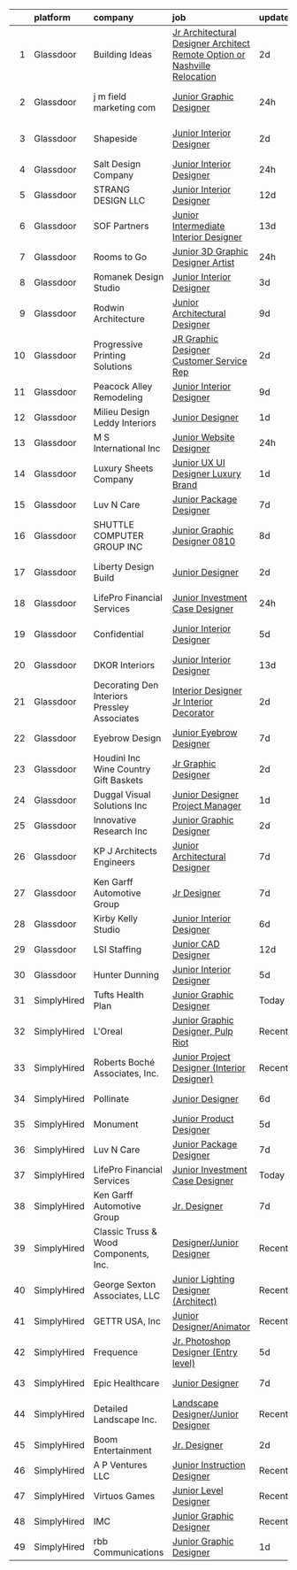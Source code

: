 

|    | platform    | company                                         | job                                                                                                                                                                                                                                                                                                                                                                                                                                                                                                                                                                                                                                                                                                                                                                                                                                                                                                                                                                                                              | update_time   | location              |
|---:|:------------|:------------------------------------------------|:-----------------------------------------------------------------------------------------------------------------------------------------------------------------------------------------------------------------------------------------------------------------------------------------------------------------------------------------------------------------------------------------------------------------------------------------------------------------------------------------------------------------------------------------------------------------------------------------------------------------------------------------------------------------------------------------------------------------------------------------------------------------------------------------------------------------------------------------------------------------------------------------------------------------------------------------------------------------------------------------------------------------|:--------------|:----------------------|
|  1 | Glassdoor   | Building Ideas                                  | [Jr  Architectural Designer Architect Remote Option or Nashville Relocation](https://www.glassdoor.com/partner/jobListing.htm?pos=130&ao=1110586&s=58&guid=00000182afc21d529b6488c2e394c226&src=GD_JOB_AD&t=SR&vt=w&ea=1&cs=1_feed267c&cb=1660806111085&jobListingId=1008072311077&cpc=47CFDC01B3F81FAC&jrtk=3-0-1gans47hlklss801-1gans47i423j4000-4b5eb4e3618f5525--6NYlbfkN0BoeN8o2TtYIymYcGb3iHz_h7Kekt3ZVqOBcUvSGCcqpd9CRRxNmh7YWASKXMghaIRXYKOxCsFeEBuBZN_KjpuK5KWG96u2Exwj4Fyb8CSn9jMhg7MWIbVkc_jNuCP5x15YPs7uJLiGZb4UzB3cCID6WWqRdOwXfg5Uw2KkXilb327hkQmp240G8v_EB4cbM1yS4fPW3DzdqNqyGdX744HWISRoovMBUmxxb7SealsQS9ZZEvH-M0hjVdmJHxqrCl1fFvX3y04aFmKGXD_7a0Fy823_spkcVw2lA_u9U9soY0BczRuHDw2I40m_kP-T2qV5tYNWJorgjhrrkY9d1Aht9hb9mO1mHMgFILmCHIVzZPsfkA85KKLjo2ua-28_zobOgNKoxRJY6AYenr3WdbkAQWEFbA-hCgRTF9WixAX2ea-Dv6ORweXcOhnU5nnL-4SviEjhApuL_KylDZyKlFF5QK9DS51vliy0X9Gj_zLxpz1Umt428ftCyKQORpF97NWysNEOQv_SXpdsnl5xh3N7DbBSGPR5AIrBdVp_J4Y4-vCeEOVw-01dMJa7DM9Hy_s%3D)                              | 2d            | Remote                |
|  2 | Glassdoor   | j m field marketing com                         | [Junior Graphic Designer](https://www.glassdoor.com/partner/jobListing.htm?pos=106&ao=1110586&s=58&guid=00000182afc21d529b6488c2e394c226&src=GD_JOB_AD&t=SR&vt=w&ea=1&cs=1_559c810c&cb=1660806111082&jobListingId=1008076404627&cpc=59DF70BB7E75A6DF&jrtk=3-0-1gans47hlklss801-1gans47i423j4000-e161f8e79e50858a--6NYlbfkN0AS3oPsAAmCngCu4U51_2RxXyfS7TdWOFtWPOafNW52IzSReWxrra4igUCs1O1t63m6oAoaX2C-TMQqTcWhlqoPHFn1xlTYh4iLz1zqEsoJbljmSYkD_2LtMDYyX7H2BQrqyRXpsdkGkdhtfuYfanprfOMiccIBtwK7_Lty9o4tl9lb43LnJReAYFdsfjxMamz1y-KEvzgd_gD8pw8pAJy0yIs9K7nIzJ6gnuVkJpVZpTccQqDutSwmMpKv220efEWQtDd-jq9f6vDwRazYB8uS8Aq-O3HT3IeCKjxNWYJTvm672LWd6eIQP_aMWlA7fI4yhdbTNRlFXrA8xW9WLwwjicrtxF7S1aqZERbEJJcB4GyefrpnkJgA00elPEfeMIyFxaaZ1UwT4mnDnPBm5IL2L0Tpye9xp5h6r_yS6QgBTArGQdHC4dlVExFdRcD9ej_i-BK2KnIi9ElaO_N3wBqgsTecEKALBzegWQoYG1vPTeVq6h-sYUTyuq-gBUVHtN3Hmk9P6Ez5hA%3D%3D)                                                                                                                                   | 24h           | Fort Lauderdale, FL   |
|  3 | Glassdoor   | Shapeside                                       | [Junior Interior Designer](https://www.glassdoor.com/partner/jobListing.htm?pos=119&ao=1110586&s=58&guid=00000182afc21d529b6488c2e394c226&src=GD_JOB_AD&t=SR&vt=w&ea=1&cs=1_cf98700c&cb=1660806111084&jobListingId=1008071924667&cpc=21001CD36CB5FE0E&jrtk=3-0-1gans47hlklss801-1gans47i423j4000-77affedafec2a65c--6NYlbfkN0CzcDFs8cjNZITHzPaspPYUdxCTppyanGLeq-qEeiOFH-dyeaW5zENTnu-yNCiUFKwl6UWhmStCVTM8e32PjAMChomW1K9YrG3XvytEVbMI0DNH40r9bm__NxFLwj0pW1ifPCaIkqcyTPTqCow8DJPbDnkWBtFXiO1qAcZ14nrRQIIRLpk1CFGyIgDKYlPnswubSsYdx6XBeTF236BllzMpZwYCd0zOBdF-hhXPO4SWbCf7k6MFk1fL03lYnjYqVjE27zo1G-TVMCQObiZFWZutGyE2O4pt9EtnBBDnI3WA7Vm35s8aBVN5jFTH_yso6-35AaXNlhamshTjIvwJ-zpZzIOdlBUwrBB_-CWsi20Ud5f_GyULKYecjvFq-pJvouZcsuuDWbj5OXEFZ4Pa25vUeFkZRTqA3R_XsQ5F3FQ0BojEsu6dlUZFupMcdxqg4bIvPnWZAjNc-yrsLvlmfetql82hvqtR7JeqWo6f4VAzfgrrAGgOTPEfGhchFtIJVD7qz0ibATdt5w%3D%3D)                                                                                                                                  | 2d            | West Hollywood, CA    |
|  4 | Glassdoor   | Salt Design Company                             | [Junior Interior Designer](https://www.glassdoor.com/partner/jobListing.htm?pos=107&ao=1110586&s=58&guid=00000182afc21d529b6488c2e394c226&src=GD_JOB_AD&t=SR&vt=w&ea=1&cs=1_fa479b78&cb=1660806111082&jobListingId=1008075992039&cpc=95727D28359A3DAF&jrtk=3-0-1gans47hlklss801-1gans47i423j4000-cac9bb80cb5501fe--6NYlbfkN0DdNONLqhA8z6QrX6vw37qu8cGScUjPKwqVQr3YAsb4-5m6SkYfcfunuN3jUxNsfWU89sRWVHoZH6XUZL6xZ3IBC0CyBN6nh6kgszOkxrZYpxDZ0CYY51q7uLAbKqLo5XowCTL3Y6p4S9_HMBpdnAlD9UsLDhoLu5SCAg_VPBu2PHn28n7rDHPApDAvsjGt65PaKBX17_vAdimY9FAM9maglV4gTLaCkcM6p0wisf8DbmszkxIS4P1S6BR3uuF2ppiw07fLK8dh20twyjhXYPnmsIVVaQ3qtKu_5-wk5Qah7ef0fOIGKE2a1XczeVh7bjEm46dIvY7Aq0Fi6AqUo8F5ldab8-nRttM-nzORPWMEaYsbVjdVOLX2_qTP5MqB5nVFy4ab5bF9HS_a5mrNhARbdOssXtzukm7055IFkOW3kxtahEtp3nbj3JU-rIjAzLnraJNeRC-G1A3b6vrwdcG_Zf9nAjzywV843DwiHRmtYGvygle6vWMUeg_fZiiPSxM-InzJhm_h_g%3D%3D)                                                                                                                                  | 24h           | Red Bank, NJ          |
|  5 | Glassdoor   | STRANG DESIGN  LLC                              | [Junior Interior Designer](https://www.glassdoor.com/partner/jobListing.htm?pos=124&ao=1110586&s=58&guid=00000182afc21d529b6488c2e394c226&src=GD_JOB_AD&t=SR&vt=w&ea=1&cs=1_d059351d&cb=1660806111084&jobListingId=1008055811879&cpc=87A0A889578C8297&jrtk=3-0-1gans47hlklss801-1gans47i423j4000-b1e054e6f70d8512--6NYlbfkN0CzcDFs8cjNZITHzPaspPYUdxCTppyanGLeq-qEeiOFH9BBGa5mLD_QdpyN1ouIxky5FcH3iwNxxB9W6v6k2VJrlmlyYnGYm6cEwVVPUqNOVUF-z4ukQlRU0zt4cRdS2mah89g8Q1JeCJrL4251aBVBr0ISIbvxsNeWXT1Urr1d8hFf0RsgnZbAmbc8uWD-C7rB1SXIXDrQONB0LAHWwxIQHXdqVRE-flA-knKgOzXLNlziU72HvTrzfs4rd9rGe-7OPfzzrU3J0uB08KYhGCsw2r3idGxJaWMBGy1TdAPxvq81JkA5w2L5YANrQdm45-X_Ck7JeF_oPa5nozCnWRbyYl75xFYdESzuzJIvH3uLQ85KkeNT2daElgXwLDUhHxSiCuh8WFBOkK9yQPEZmM77Smhks6g-IuzRCpwWPxKTCAVrPksIjOLGjyYwuIorxNu6QLHDq6vlKCf845R2KLHziSHNkLdIo11kdNRetyyvsKgsJf1pBSAISEnT8KmmPzw%3D)                                                                                                                                                | 12d           | Miami, FL             |
|  6 | Glassdoor   | SOF Partners                                    | [Junior   Intermediate Interior Designer](https://www.glassdoor.com/partner/jobListing.htm?pos=117&ao=1110586&s=58&guid=00000182afc21d529b6488c2e394c226&src=GD_JOB_AD&t=SR&vt=w&ea=1&cs=1_e03133b0&cb=1660806111083&jobListingId=1008053088441&cpc=3B54C55687EAAB5E&jrtk=3-0-1gans47hlklss801-1gans47i423j4000-59ee91d116993574--6NYlbfkN0CnvnrZV6i1JGX1yqycrBVKxG_QbmFGo1hJvaAPDrdCVZ8yoQV_d4S0ugQwE7FMqNyZCwY3768VtkUOPGuHwQaoUrmaq_gwH3X2jSiQmF9j5gBEUTJhVoGytVrD0uQr5KShCB05bJb49a29UYt46zcIBS8ifknnLl-wecDtQKULHi9Xqt-Lml6fdBb5NVlVJ-S9uyZksVa2wWbb62DWhVKu8DI4CaWP0qKZkS5ndxpVlGCXLaMm6JM5oM7Hf8HFNSysWud56VIjT16ed7hFD03YMl20IMgiVbZesa60hGcZavbEenjIuu0Xdrs6quCZHANqujNTjyO5XIcg0cJ120Lo_THCamGugB7rfJEARl37w0gImDvtSEFlhdDUv1roP_LLOqG63qga2EuI5msa6GLKMwe7yMBc7FZZMoxZ4Y-mzZzjb2RMOvKr-WldOhtewGbhMc9noVzjREziAfIn8wg8PQAtxHedNOchQdPUe2J0C4GmnSfyBahDDBHVB5PZrul6ETodDrnEHQaNUWF0o_NH)                                                                                                               | 13d           | Fort Lee, NJ          |
|  7 | Glassdoor   | Rooms to Go                                     | [Junior 3D Graphic Designer Artist](https://www.glassdoor.com/partner/jobListing.htm?pos=122&ao=1110586&s=58&guid=00000182afc21d529b6488c2e394c226&src=GD_JOB_AD&t=SR&vt=w&cs=1_fc72aa39&cb=1660806111084&jobListingId=1008076412006&cpc=84DBBAA61F05C438&jrtk=3-0-1gans47hlklss801-1gans47i423j4000-b554bb8688311066--6NYlbfkN0DQkrWslipYdAKKBYyyAy12PZe5Qif844XZvzAwxKbcyIRxhdHaqMzJraSVoY3LdvYOq72QM0TVYhFj1DRk8CDK_E6Cm8i1tZoqASNIqd0lUoFpnJE2bskwDGsR_AJwU0O8QhNuiiqcaTwLWCnJOYs-QJgwjn_2UGiWTY3kuvQrZCNdvuwv0D_j1tcIgC90004CqswEDkXBweIja1sGbRamAJtb8Ddg7-BpmFss7Mo0_10uogj0fsat99I7izLLkbiXY3zRiChfslz1cG1ZOcSvkWcUTlTfPX-MWVS79XWJbP2Ik1wwSyQj6wtVJxxTGlzbyAQgsD3IfNeiIx-FgZQ1MoiJhJUX2lIv8dV6jHGxSS4tR8abdAJH1qqAJuiI4xBH6zoigNXjKY3epoUFSNfDHu8LWTE_rY5Qm37uUP-LmJZ4CSpILJjokuksX7NKWYG65-xyN1fzwR4zTVcTRkPvE9jriJBDENm-eAsimxd-d_afwbaRUZng5FJbvW6eJmLbL7M8lxI7EYVdGefcDy07kSPsTyDm3etflJxoFMpY_A%3D%3D)                                                                                              | 24h           | Seffner, FL           |
|  8 | Glassdoor   | Romanek Design Studio                           | [Junior Interior Designer](https://www.glassdoor.com/partner/jobListing.htm?pos=114&ao=1110586&s=58&guid=00000182afc21d529b6488c2e394c226&src=GD_JOB_AD&t=SR&vt=w&ea=1&cs=1_dd5230ee&cb=1660806111083&jobListingId=1008071125770&cpc=03F67E1B243A1AE3&jrtk=3-0-1gans47hlklss801-1gans47i423j4000-ae86b098eface932--6NYlbfkN0BTy4Vq3kUv-8E8fBOrhZt-7WJQYqv7u2ur6JnxlE7nq4-qXnbw0pV0zIx3gJMYnzlIb8wJfJVN6Ld7rCCQE3bmlrPHd-92xuvaUj7ZPLjy6OM40FN0PBFKDEKhNvDn9d4c_Rd-wq0C4uG6VEQ2fBPDQzI7T-C_OthU6nCYRtdWvhsPPZ4ptMur0-IODcQ7bGmAOEksyXfarmssCemAKt4N4NxRPZe1niAH_TXfz-gKSrprAFeKvLMtOrpfd7WcXpbP4Wi-0DW45O767-wWTey68JoT6G8PpARqvnhAx142BgQ58AudK8pKjbnTFhGdv04mj1d1yaL-iZA5ZQuxHDHIjVN0HbYKbArDZeVd_roCjiWKeVsGFw4mtUQZ0bODL9Yz8tWyfBtfnId8oC-drDkhVRKDqjhoTsSOJ8eBEKPRjpDC033evJT5HRJTCVCEXb7WzRZWTqJB9qaA8D4TJ13Ixxkyrq5z7owSpUhWb__Z7-CcdC46aBUQ26BjiU6lYjTlpTWleE9hqA%3D%3D)                                                                                                                                  | 3d            | Los Angeles, CA       |
|  9 | Glassdoor   | Rodwin Architecture                             | [Junior Architectural Designer](https://www.glassdoor.com/partner/jobListing.htm?pos=101&ao=1110586&s=58&guid=00000182afc21d529b6488c2e394c226&src=GD_JOB_AD&t=SR&vt=w&ea=1&cs=1_4bf51efe&cb=1660806111081&jobListingId=1008060513451&cpc=98DA698308998F28&jrtk=3-0-1gans47hlklss801-1gans47i423j4000-93a6f40162668362--6NYlbfkN0DzaDHVbxJ-LJZej0v9fk4K-FwNocoxjQ_zxp68kPBvcjL-avehQOkedDml8UIXZiepHBS_FDHIHidwwS9nXroIlNteUpqoEe1EO0hjnFCjsmCITLhDDd62LOKn2tnJgOwQJCTnKsQw5Rll3sqSEwVC_a7MMbWAfyBCiuXWDKpB90InZ-S1oUIyNlurmAz2d0aDn0vfa6CN5vq6J8yi6qxDGzucqytfuOW5XIO24LTscIJveE5ca_uTcupEOJVBrwxLqoehsC5mBBqGVFPfu5DiipRMsOWeVNrH0Blz4rtbV74yOUF4OJCxQI-LGO8Z_GnzBwZTGEmwIMoIAKVneXKylpLhZ9tNTIyJrPcCNO9a1u78IS-mUkdiID4D6t1JQj1KL0xzI-8p6a-2oiuoUDwGG6_BE4m9v6aBb3VHy2aMvP63KTTOtg3nc2_e1-DM2G5MwH1cZVCNyi4BCCiphye8DsRvHrr_wjkV7koJDCLq7DiXI1ltQS53_d40KUeIye2NkcuwCwKp8bXVFuL45AzL)                                                                                                                         | 9d            | Boulder, CO           |
| 10 | Glassdoor   | Progressive Printing Solutions                  | [JR Graphic Designer   Customer Service Rep](https://www.glassdoor.com/partner/jobListing.htm?pos=127&ao=1110586&s=58&guid=00000182afc21d529b6488c2e394c226&src=GD_JOB_AD&t=SR&vt=w&ea=1&cs=1_ea725bf9&cb=1660806111084&jobListingId=1008071676752&cpc=6BBECBC74F3AC36E&jrtk=3-0-1gans47hlklss801-1gans47i423j4000-8ae6f675e5c0ef40--6NYlbfkN0DX8GyHyaO-R2Oxxx7f8sfLMjnnq4ReL_a8AVRCgevHkyHD-czhxzsu-0F5BGvCbngFn9GvKGpSHGbQquwosEa2apGwCqRC4p3U5Sa8ZmX18LtvvSb50R9WkZWNGY0Pw-oDxlUIoLncJlmnIv65tIt3A9Glw6p2joDkLTrHSxEoGZ-4sU0KbsFek-Vajdm5KL7jbqTk_TkrAOLX13x8ijJfAL6kMPZjqYHKuC6-yfhmvcEbNUwRNSQbs7Bod2u3j1AjDG3BCWsfaF1a1bfD7fhCQ0k_agG7qR7pp6SNLJfQ3GpUKM2D8I7QN5ZG42pbcubnHAI1kIsUAPblmm8Nov8M0xiUW-ECPcUmQ-2s6pSw8g35URMuMRgDmiwA6cdi9CP0DACj86tFVZa7TL2AqenlLmcBs_jmjKXEYlWHJdm5iRLLsDdZbZJSq9NwHdGF0I5nWYHtefvkzjTAAI0ovAD4LcLK7Yzxn4N7HWyeziGkQS9gn8uFys7Iri2ZQz_w4DOvit2UFm7t-lJTa_HZjTRHP_Sxyx4oNK4%3D)                                                                                              | 2d            | Delray Beach, FL      |
| 11 | Glassdoor   | Peacock Alley Remodeling                        | [Junior Interior Designer](https://www.glassdoor.com/partner/jobListing.htm?pos=113&ao=1110586&s=58&guid=00000182afc21d529b6488c2e394c226&src=GD_JOB_AD&t=SR&vt=w&ea=1&cs=1_911c5248&cb=1660806111083&jobListingId=1008060684898&cpc=52D3555E595CCC3C&jrtk=3-0-1gans47hlklss801-1gans47i423j4000-08d245c0bc9688bb--6NYlbfkN0BzyIYrTMR_AjNKh_kvAG8N613gtHPANQ3sdLTkrtBd-_1wqz9nNuSyW8xSiRdC0zDVlROLe8RNNxDi1ULhbpt-bNr4niZzKKvt_WjGr2DuXAg6GJkhQbnuhQeea8eD_0awMOdOZnChaoFSkHozUuUCkYh0lxlQrZTMpAaVmOr_VerJbfAeCWxtjurqTKOus3qIxTX5s-m8PRwoqokKBiVoc_X99zvyAkkAwRYIwmdn4t2wRwcJzr8lZLdBI-1V3o8fKGLCzTv7_dFnfCpPYpbcTiJrE3w_dL_zl-zhQJ81ExQEwddrpqDmST9ddUVm23pAjHYQ7fylNu8g-8FJgYH_p7EWUHSdBs42cp7Ac13ZN-kkOu7bzi9-I8737JBaF3B1yL3UMNsK2O_sBEz20kUoUx-mSrjuxeYnH2eps_RfClC_j9FKOZgSn-lI8Aph7C8ZYr3pm7T8BCP74mc2oUOfHV5bfuVgwLFJDDXhrC7DsyXdrRNjDZ_MVo4pOerDE8KCYkXQIs4GCQ%3D%3D)                                                                                                                                  | 9d            | Tampa, FL             |
| 12 | Glassdoor   | Milieu Design   Leddy Interiors                 | [Junior Designer](https://www.glassdoor.com/partner/jobListing.htm?pos=109&ao=1110586&s=58&guid=00000182afc21d529b6488c2e394c226&src=GD_JOB_AD&t=SR&vt=w&ea=1&cs=1_c7fac8c7&cb=1660806111082&jobListingId=1008074396334&cpc=D99DB9A39DE67464&jrtk=3-0-1gans47hlklss801-1gans47i423j4000-1d51c7fa7020f8c1--6NYlbfkN0DLxniXb9xd09bch3T7EymxCrgj1jiT2kSu__xrmi42oF2YgoI96r1rwkU_ndU2KVWfA9Oq8yS73wFcvUG3OJmBvHqYUumnHNAEM6BG9T1yq2jy89v0GY64OubIpyjm4zGVh-wVbVFeYCG3bjOvb6NewT5gUGb1cu07pVpuhz-X3-aKCaO-ZvFj8jGxu-_AhkVuOdXb_hvRS3eVCfwfKldEonEZjKDObsJCB6wm1Q9HtYWd_-y7khKK0wbnRzfxHHpki-N5ZU-4XG6TO72bIzqyRcthpDLL1mlsK8R60vDrg6o09RwKelNXTMYd1NyB3wMtz9G6I7_yxZDMkGt4u6VDTnhAbSlsqCl07hlMxVRB27rhWaGwUandNYjjBRZlKndpt336ThqLTLmH3Av0Vs8LKe0Rpe-BefIYLaUOnusjH6drTbG4ylrVCWinkT8gKfjIm-OJIFdclDp0alUITw7q-E3--XpfhVvDSFIoZzz4mBfs3qbNnDkXF7ijsfCoom5uUPjK4CazPA%3D%3D)                                                                                                                                           | 1d            | Skillman, NJ          |
| 13 | Glassdoor   | M S International  Inc                          | [Junior Website Designer](https://www.glassdoor.com/partner/jobListing.htm?pos=118&ao=1110586&s=58&guid=00000182afc21d529b6488c2e394c226&src=GD_JOB_AD&t=SR&vt=w&ea=1&cs=1_2748f070&cb=1660806111083&jobListingId=1008076344614&cpc=9952A63AB06E78AD&jrtk=3-0-1gans47hlklss801-1gans47i423j4000-0cdeb1e93820ea3b--6NYlbfkN0Agvv2PNrG4fo17wRjtZaDfm_r31jTH_nsFWftIhApXGNfkzB-0xlDOpFGDjaoTkELdz_ocnpU_q83d42tEL11bC-gek6fd3ZtJ1kVJ1gN-Wyk_ASHSN6tAnID4dCZIduiFVsbuazI75ZKxA_RqFjheHRtjhndEITHL8htmG7CP8UA7h5XoFVRa-1Ix9T4YiSVLZBQHUFp0P9AgoUbxYsPRuRQTLp1Nrv5qc8gJKJUrBjCVjKOWWTWnV295jaxzr_4GMtgM49jsn2NdKn7FncxgcAoKa4ROrDHYlfeInrrMtSMxm-LNTrWCkZI7bcP2QdK2Cu1nIUIc3WsPKwxIQogerXaIREo8S6-F3fEWCzFJH7HQuCuoUP8hkyrFG90_khZi9riGoQPbXmODN23eZnIwALrzeKbCtvlyHIYjaHiSLhiso9bIMONUn4FE5T9jS8LswYZ7o-fgiA5nDRsErl8J9ggb8YkXWkBQ3Ds7DmsqgBFXJOBz23ModroxUKx6-B011MOk9FX-iA%3D%3D)                                                                                                                                   | 24h           | Atlanta, GA           |
| 14 | Glassdoor   | Luxury Sheets Company                           | [Junior UX UI Designer   Luxury Brand](https://www.glassdoor.com/partner/jobListing.htm?pos=128&ao=1110586&s=58&guid=00000182afc21d529b6488c2e394c226&src=GD_JOB_AD&t=SR&vt=w&ea=1&cs=1_dd701bb8&cb=1660806111084&jobListingId=1008073834409&cpc=48B9F4758953335C&jrtk=3-0-1gans47hlklss801-1gans47i423j4000-7255d45d9ae31c4e--6NYlbfkN0Br7LtEJ0DFlkoiDlUMZAOpIyS8LeaymB875v0QIbCYGW-5913O_i6MmyiujM7eVxmufN6tZLrSMix7XAxYWWByzdx-IQqZWIlyabYj6Zqs9Neb9SKzuzDG5K2fcVNlifcn8N6l2oX06OWSr4fT-YnFYIssD9-PnOJ_YVgGEeQvrFq2h6TzJ9WWOW2vsduq_BJaI6whLrpqBYF01qYG95tvjMhgk10p9CzGJa828Urrr0JTuRnEuDuS4Rmypk7wmo2lVrvIOKlc6Afh2YMZeIFM4RKsm-nWZCkHODZ_TDj9vmVPkxzwRLGY6fpjvC4pY7WBps5OjVUEVkNsSPA6GPJe9n1Lz3bfZOWhEb-sp-QLYYjGc1Ca-XgzOyIf3khAQzUmx0muOeX-SY9a-QM7Tjfc9FFEiW5BVdlXsZOg-vk0fIaiL87wyYQxsLswrk9P2XPV960u2gd4GjH5ruMWQ_DAUUWd4Zj-NVf-OvzojsJ2-HyzuOUNUkpjA6broCixxVtsiiUbs4MWFqLyLIMSdsi-)                                                                                                                  | 1d            | Mount Holly, NJ       |
| 15 | Glassdoor   | Luv N Care                                      | [Junior Package Designer](https://www.glassdoor.com/partner/jobListing.htm?pos=111&ao=1110586&s=58&guid=00000182afc21d529b6488c2e394c226&src=GD_JOB_AD&t=SR&vt=w&ea=1&cs=1_8862f61d&cb=1660806111083&jobListingId=1008065301418&cpc=214153447B1391FC&jrtk=3-0-1gans47hlklss801-1gans47i423j4000-0070c4209ac042c9--6NYlbfkN0AIRhijK0XV3qMJgKYH2aoJoGu9trv8sUfzbb28U7v_5WwVMKGPqJulwAau4YKSWL1BGPoOkh4lZYehWg00rS61El--66E0A8Cv9IiEi1ClbtZZAWTQeTJ1DueiLZBCs3jI9lvOby1urArhgD5s1VAM0RZWihGX1AVSs7tgXr8Ie6szRdvRkDGMkXdObkhS9_2vNqVgOYiBIpYr3iN19GmxRd0bhAHO2blP7QCcodqonFvAobuMm1168n1QDadjhY9RLOxLWN1sk-ZN5eHz-jSLIcELHGrCxxOYIgaOkHHkS1UtINI7TlmtIVUOvZ2EjFea5uaaKmQE1OrHx-r-mW7nhfMtuVJ67tRzfbdvah3_rCoZKt0TyZcR7lxOzQ0rYCg_PcQGgJd-fW8Agu7q1Z4zaRH4K2zCEwY3pAi5CGK9VlA-dDOJjca3_VNgYp3fzpMGJiUD5kca06g07KF7Ek6wLT7C8hRp3pPT0nNkdrKOUqyNNDi92lplgUQzUR-8wXjbWpmlFi9gpYLN8pCFq9FO)                                                                                                                               | 7d            | Monroe, LA            |
| 16 | Glassdoor   | SHUTTLE COMPUTER GROUP  INC                     | [Junior Graphic Designer 0810](https://www.glassdoor.com/partner/jobListing.htm?pos=116&ao=1110586&s=58&guid=00000182afc21d529b6488c2e394c226&src=GD_JOB_AD&t=SR&vt=w&ea=1&cs=1_2da40ae9&cb=1660806111083&jobListingId=1008063305055&cpc=E6B95A06C1BC174B&jrtk=3-0-1gans47hlklss801-1gans47i423j4000-48cd69123d984f1a--6NYlbfkN0CyUfMap3ItuqZLDSiEprZGypUQynCbyG8EpOC-MWu-S7CW5PYRUniNo4eswoY1kgM5Remv7TwWnar25KfNCZv51TBtK2bIKF7YJ76Z02vScrDgG5K1iopcCWY9ujRB4FcooCQ1GYjBji_RZrZ18FWAig0qxtfGqGyPtTpBd0evgbdM9V8n2hmowO8IDIretmkBqufMpbtt3KUcCxsTunstxq0laeHH6A1LhK850Iw6sWVUadrXQhxQ6SgWPtumqjxlf-qcvCJlZNw96S00gBJKIeLBCJhxEMow0-XC-yvXlcTTaP_3I_mKU1RDD6SbaLBTm8dvWGfRdOfbexFIb6Yrzd_JrL4ynZWNW4dDR9vPkSDjN-V0QKZ2QZnmsbOdWPsKPS4GoiaHswCIKN6Cb1XIbNFWGl2JyfDi5bO5LiThb5hleNTZxuIREKxKtkyHwM_1np9EZ4aA-YM0ZsJlBAOlmFXWHAbf9djHPhcyBr81Bhc-79L260lIDSsN8vhggwkqikXhUcrBWQ%3D%3D)                                                                                                                              | 8d            | Industry, CA          |
| 17 | Glassdoor   | Liberty Design Build                            | [Junior Designer](https://www.glassdoor.com/partner/jobListing.htm?pos=105&ao=1110586&s=58&guid=00000182afc21d529b6488c2e394c226&src=GD_JOB_AD&t=SR&vt=w&ea=1&cs=1_da42b943&cb=1660806111082&jobListingId=1008072310145&cpc=AE9490510CEB3845&jrtk=3-0-1gans47hlklss801-1gans47i423j4000-49e739b3cb7ea45a--6NYlbfkN0BTy4Vq3kUv-8E8fBOrhZt-7WJQYqv7u2ur6JnxlE7nq0Vi-lP5L835ZtT_CHIIy76QexStr36OF03dxYuklNIZ-dbtkF0hxxUFQgvf9gRzz3ezlLOBkR1HuEgm53nNtorZLoOA3Thtu_l-9fFR0vSjZOyfh7VaJCtYHuwapkMaMVn79JU3YZZlDyFswqpT4DeReFaBUWMmgEH5lQwwBWwkWxlIBMH0mqbY9dFsLFPGf2IADzqPibpaLnX8YLyG0SjfKbvaIuzbAqRvRQH8emUSIXrvE7pdBlAxMdnmlYvXBm8LUngB46xQqun4NeP5h40HpqaPpNUHOVkWPz4MzhZpxt93_BUUq52oIY_W9_BDRsMXbuiAm4lj5yNH1P4q6Q7TF8yGxPq0Gr9gyGgKxT872Mv7sKuYMbpqbVcpWGg2wfq08r1P-W340muTTxuzuC45p3tOoWkF2cQn1_hHKJXg7lUTea07sntPotgSUo8RXgwklRL1wP20E3vdiPUWAHFAUtmBNN6GdA%3D%3D)                                                                                                                                           | 2d            | Grand Junction, CO    |
| 18 | Glassdoor   | LifePro Financial Services                      | [Junior Investment Case Designer](https://www.glassdoor.com/partner/jobListing.htm?pos=108&ao=1110586&s=58&guid=00000182afc21d529b6488c2e394c226&src=GD_JOB_AD&t=SR&vt=w&ea=1&cs=1_bbc56586&cb=1660806111082&jobListingId=1008076685751&cpc=632C08DE5A4EA969&jrtk=3-0-1gans47hlklss801-1gans47i423j4000-727924652b8fd072--6NYlbfkN0Dx3r3E47sSe5bB3PIy1uzBZvlB7xy2NhfhZMlxQTsxrB8uLyVvmRNwPFYWTBk5FF4WHpjSI-NS59NfzYTDH3ELqzy0YBYVITRUNzKTFbHION4ITYKG9rBmi_5My5BAlMFmVsFVG6HhY3-dQPDDge115hsRmcuXBqmcB7o5MCtFRikzv6LELP-ChSq3VddlmTg70prjg1lRdbsrhlfwPRJpgCG51dRlFTtqeXAm6TU-Ad-BWGBTiU3T9ldIJmhlywKsFhRdoOUx2Q4i0hSINjfAZnrhm_EHm4oGfkdBwlO3f2_ksf98ftoiQIpCpjlFsMIRw9R41d9C88qpL8hT8BjWDKNIGAUQjIL_dlaC8uB8RErJGzESuwHgH4Sxht92tyErAts1rdpRmzSawpqIrQeiXimSfPIiqTQbdePlTAyMQY9Z26UaO5g53_jNUD68Eaigkj4I-qYWR76MXqgah07uWOy5vWY98v33p8U8QUN0BQkz5U7FsJhVCPB4XO0Vdvo%3D)                                                                                                                                         | 24h           | San Diego, CA         |
| 19 | Glassdoor   | Confidential                                    | [Junior Interior Designer](https://www.glassdoor.com/partner/jobListing.htm?pos=112&ao=1110586&s=58&guid=00000182afc21d529b6488c2e394c226&src=GD_JOB_AD&t=SR&vt=w&ea=1&cs=1_7b25c4f4&cb=1660806111083&jobListingId=1008068364200&cpc=1EC006BEB16B588D&jrtk=3-0-1gans47hlklss801-1gans47i423j4000-8c83cb8784d3759c--6NYlbfkN0A4hgeKHdLyHgzaskNEvl2xXMVaueUT71iJOYpLYISQUNEgeXQU2XwMkBRj6VgasF8lYrWnvgcOu2bmxWKWQ1TYeoXT20GY4h_j_63nWRUMqTSEUCTQzZSm__pjT5W3e-H5534b6gQZDSl2rQMWmbXBSq9crcWzS07xNk7rdJk-E2beumiXTilVMJChrKLWiCMtevp-3jp58ku8G8I2FurA1cd22zWwIMNPakKFAt2ybIdL6HiSJIG36Y2XRMVNBnmiQXqcjY3MkY74t1VxYCMwDAYR75oq88urTNYQ7NFxhHhQdbax76SecYkj_NZg50iNiXRuY_boroP9zO5nkypBLIQVE_loNuTSEGrkE2wOXDF4e8i8nodKrCyJXjC8Za8JTmj7T_PnA3agw2YuZJzRNKeLkMQpFj-2xlHfS0WmzbzgGf9o0BvUHY2lEncIO6csbL2QaVn7YfjQJ6UUmFe7eV0P9bJMScxIpqNkUCZR7iDqwYXvaV9c2HOYW-7VlmDCvlBshduQ2A%3D%3D)                                                                                                                                  | 5d            | Fort Lauderdale, FL   |
| 20 | Glassdoor   | DKOR Interiors                                  | [Junior Interior Designer](https://www.glassdoor.com/partner/jobListing.htm?pos=103&ao=1110586&s=58&guid=00000182afc21d529b6488c2e394c226&src=GD_JOB_AD&t=SR&vt=w&ea=1&cs=1_d374b344&cb=1660806111081&jobListingId=1008053427505&cpc=14E044B772E84A63&jrtk=3-0-1gans47hlklss801-1gans47i423j4000-50897caf2c86df27--6NYlbfkN0BdDHiSlq2TKVYTvK036ioTcRDjelCKzvFOpLFiF--0iSZ_aPeCW5NV5Umhul9AU2m38fBeBnw205G3etgjZyCt3L2erY6MtKW7CnZfZuItfAOjpHcyr2BZa1upoJzSIpBKCsv8oe1wfOdsG3FDzzmbCs8ws4OertglmG0mM5SRMhSKh9VH_Jfm1e8HWqrFqipxTntGnLZQlBbgEohrphroOVYRUC7sFiHHeM0qovhtPDC5wBz0VPR3LL4RlE-Txbdrb_cXlZrUxwCqlD7lDErBv8DM0iOj2xf___Xd3gDjmJ7Fya8r3D-_DrBNemgwazBzrP2yKZRnllt2zqnbrC-M85P0DYwJkAuQgIFF6OmKej5-2eK1BcWy_pjqSc-SppNLEygNwuFsfbKS61P0cIexZ89jMoYuS2TCHtmVe-6uSUcK9JOC4RWUJlK4Zt3y5zWIVLZet_Yx6dP-LIf2g_zEFl88e6i-bhVLPw53vefhE0WCT7OMl3no4iAHlE88BRwb8F1JvrhcXS6fyubm4xWa)                                                                                                                              | 13d           | North Miami Beach, FL |
| 21 | Glassdoor   | Decorating Den Interiors  Pressley   Associates | [Interior Designer   Jr  Interior Decorator](https://www.glassdoor.com/partner/jobListing.htm?pos=110&ao=1110586&s=58&guid=00000182afc21d529b6488c2e394c226&src=GD_JOB_AD&t=SR&vt=w&ea=1&cs=1_ca8f2a87&cb=1660806111082&jobListingId=1008071832939&cpc=9998E1639E51F6FF&jrtk=3-0-1gans47hlklss801-1gans47i423j4000-051b63a35db4f432--6NYlbfkN0D3FIsG0v0pATV1A8fH5i-KJ1kM2LrMArqjDecD3d9nCrbB4_p0ZlGvZwmUJzbMKLhDlR-ODSsRXShctmf6r23uVVqgOG2kRmtT7QhaRTeYmzQvtL24J70HiO956XP0Sixf4WahGTqb9ULcfKpGTwf578P1VhbL3LvBr9VjFkR8RDWsZ1l3lxW2IihnX1j2bUi9N6V-fL_vgJ-N4GEtN4VE7Fb7fiuTFlgX-j8igGBbhLYKbxxzOmSJQ02wnEF3AHBHhL-AYaHG3h0kAeUmFvbTNFm0_hWxSQ_tdi7epymo88xsoFLr3cg5WzZpZslQQdWbj8ODywqtzKZJ528Ms3mx6Jt3fEHiRGzvo2Y8AfBkYi1Yhg8O5RZz6KATij3tOWg0jdenTP7niUG_1vEXC_AImZFT6bniXgV4pefGp9pkOqvrApcgGQ51x8OcP0XKcbjXlpeZzhXXH0MbMeRECbmn2krWjrKizYpFUp_-zEJB6gzwInRPK4cWmuy4ePCWwRitHFoZIWspTQ%3D%3D)                                                                                                                | 2d            | Fort Worth, TX        |
| 22 | Glassdoor   | Eyebrow Design                                  | [Junior Eyebrow Designer](https://www.glassdoor.com/partner/jobListing.htm?pos=102&ao=1110586&s=58&guid=00000182afc21d529b6488c2e394c226&src=GD_JOB_AD&t=SR&vt=w&ea=1&cs=1_771897b0&cb=1660806111081&jobListingId=1008065844920&cpc=6999DCDEF935CF20&jrtk=3-0-1gans47hlklss801-1gans47i423j4000-6007b86837748de5--6NYlbfkN0DLWr0FuvwmpNY589ecXM0wpB-l41nBtAe9mv-PvJGiqR4W6DgWc-CPveA1ViQD6OA1-v71hpqqe2Hcd54-eL_T4ces_0Ji8QZxAGOzaiQT7E87Ew11NmWc6yUZaVkKU8iU-Xawx7stliEcf3jlt7ByqAFAdyYOhkTlLMLL8chmiDQzUf4NUhinNYgbVCStVH90HBAaOXCEdsbpLJQZUHDGE5jZWPC9LNe7Hh288O8KJM1T8QFG8EZozAJt8fM4TTtZnl0omvP6DYGHdUE22n8tx5Lt5vhyNBIu5R640Rvq45YWiufJS_kyKgD2nxydP0w8EkttRMKlYsdW1HrXpSDzTi5l44WY-5kb_mlBMI7RvKtJXE0VzIJe6EXgRyKyTAlPCq9NkUiPpdKLxvJjiy1xzUaBf-gLeHyn3emeqSrgvvbeIZ6Ek7RGcPUoQ4HVMbW-1FnJS86xIjsnil--C6wlY4M2_MrtnlWvdoKEql7f8u5MVaKSbCalFmuxqV3Xexn_XEmqG_4Q1g%3D%3D)                                                                                                                                   | 7d            | Miami, FL             |
| 23 | Glassdoor   | Houdini Inc   Wine Country Gift Baskets         | [Jr  Graphic Designer](https://www.glassdoor.com/partner/jobListing.htm?pos=126&ao=1110586&s=58&guid=00000182afc21d529b6488c2e394c226&src=GD_JOB_AD&t=SR&vt=w&ea=1&cs=1_0b73181f&cb=1660806111084&jobListingId=1008072201846&cpc=56C4EA4A1A191A49&jrtk=3-0-1gans47hlklss801-1gans47i423j4000-44b93632d7bbb06e--6NYlbfkN0B3DslFKMNUluqKc1Wh2wUADIwflRxR_qiwbt9w8aG4zmToETbcF7hOjkourV6OBaXclE73jcatEyHDUMq_ZawF4riAM0RHaKHbxZ0t69cRE9rnpOb43zSLUqKwn2oUCf_Yckj0Veik1NACDooEORZJIXrBBJmGJr8G6kGPBwCKQNQap4J7dDFy9Rgk1varWdv2RbxKNxTP4EE7RDuWA0Pzr5LaS_jOMone9NH6LR0K8JCYG6gFo-VUmUT3XYJOGxsNiTYwWGptTYRB490GvW7OUstgvOdCmlubwF6yZCVx7RsXqwes0nMsgt15poP_Q7HtOk-z5O4doL4Re8obtxKv7maRMOk60fYYN2jm8Z4paqsuQibpbgvPVFthOVI2QC-esZDeBWvEdHUETwlop321M4DWLsD-6Rg5k6nl9aGmbPhKignQPv0zjXsha22rSsouZHratYytnWYjItLQETmRMlgSK1Js_YIGttRyr41nv0EvRl_24SVF1XJDY7LgFP0%3D)                                                                                                                                                    | 2d            | Fullerton, CA         |
| 24 | Glassdoor   | Duggal Visual Solutions  Inc                    | [Junior Designer  Project Manager](https://www.glassdoor.com/partner/jobListing.htm?pos=125&ao=1110586&s=58&guid=00000182afc21d529b6488c2e394c226&src=GD_JOB_AD&t=SR&vt=w&ea=1&cs=1_ad14bdf2&cb=1660806111084&jobListingId=1008073993975&cpc=6EF74AC2F94C1840&jrtk=3-0-1gans47hlklss801-1gans47i423j4000-4d7b473bbdfad11f--6NYlbfkN0AhPjSs2vo7RLee1_xLIpHd_nFD1kHt2eelnwykkGzonuJjy7EwvuI_vjXDkLqIixvw2qXgvxe_bEaWGX8dIHtL4bIGKfRcBAX5wpAE_J50a5spTN80DYdcpz8_i5j31StjVo62qCTh8vEM17sYuqSx1-x6kDnZlbzI2NRuH1583o0AaC96VQ5oEoyJfysQ-3j5BrG2fzJaVzgOlzCwuXfIZUW68EiKNr4BNqFXzX1uHV_owj6UO_KxeqSJyLo-9hYF6k8f6mXMkfiyE-r1f2QBtnDIoqVa7UT2cBYcLVvnONHfbRpgmN3cZh4AcPK6yDPbhTucVUMDtpUwbewmjbXN_AbLhh9AWJIYs4ZU7IHU90TjOddBB4Kop0fEuSh_0GlZ0r-bBhgH54vEbS8nHMIf_avhyNPCo8STEAkI9YZpE2JmjCz8nFazlCOXaQqrmZpS9daaG8K9n3O_dyHRl82ns4a3wqCtx5-wsVjxKa6twWO9eA6SNnsswNAk_JhRgfChTkNaBpVS9Q_Mbt1lIbLl)                                                                                                                      | 1d            | Brooklyn, NY          |
| 25 | Glassdoor   | Innovative Research  Inc                        | [Junior Graphic Designer](https://www.glassdoor.com/partner/jobListing.htm?pos=123&ao=1110586&s=58&guid=00000182afc21d529b6488c2e394c226&src=GD_JOB_AD&t=SR&vt=w&ea=1&cs=1_0cf9a063&cb=1660806111084&jobListingId=1008072178650&cpc=FAE5E775D180B2FB&jrtk=3-0-1gans47hlklss801-1gans47i423j4000-f0552f809532a90f--6NYlbfkN0DedFZfQEz04ola26bCFacloVDWpx8uxQ7WtNSJrUFaEljaYVi2wDr0ZuMc3dZZ74W9qJzEKuVNR2UDbr6d3DHDXvRY91amvnnnBK2yUi5jC0HFyH_hWrrYkg50Yd5FFyWkz76XLUES4yIaXlGyuB2UtPMQ1wSbjhDANZhnkmjZO4N-7VhcrJB845wEPFQBE_fa_2tkBMCU7wPKammvGFkOoHoVNLcYAcVjnjkoBdnU_ft2tw9yPvqJef5qaXIwffv4em0Fh7EksWfSfVlxGc2hwO8ZsW49TCJ7BNJcMzwFfBlC7Drt48y7CYDt22D1NYQ-P0vaq52emJoTohR4QQOvezXU1jqKPAQ3PRHM7PbGbVKD2t5axkI02_Px7eRJyrb77J7xA4emlR7O0vLyiy04BCTr4HAtS4bBS8Gm4wmT7Ts3-pvv4Ys19k4kPrAXMhf032jwB3IY7jH4BoqeaKy9AmL4L-47DFxggbi61ZzjN1KeHzcgjTBJ9JtKY3ZDsgo%3D)                                                                                                                                                 | 2d            | Novi, MI              |
| 26 | Glassdoor   | KP   J Architects   Engineers                   | [Junior Architectural Designer](https://www.glassdoor.com/partner/jobListing.htm?pos=115&ao=1110586&s=58&guid=00000182afc21d529b6488c2e394c226&src=GD_JOB_AD&t=SR&vt=w&ea=1&cs=1_539a4fe6&cb=1660806111083&jobListingId=1008064954706&cpc=4249AE273CFED721&jrtk=3-0-1gans47hlklss801-1gans47i423j4000-c925ffc0bdadecdd--6NYlbfkN0CSD7p6_YkbzR8hSN_9NvgEICT3wxj-yyEHCzAZ-ORpNSvskwOUIS4mcQZP9Vf91Wtkik6sP2Tamlo8hnOSEqCpgebTcR5nzMf7DJhV2zQ2l7CITQapVxoUQhJLzhxUdzxTeWZjnzsu3SSzfFFETEOcuz5ZecDjo9VBk8ASWYzvjbW-TyjXO9IF9oADW6QQW4QsBia7PfXbW3piqlgbo8hfY9vkuUwX4IcEjonc_6w9E5g58fCYlcv8TntnCH7hlDbzhdUsah_96_KdvA-NxEh0veBEOUva9njoI50DgHxi3nzGquwfuZlPmL4MEXsPb-VGcns4IAyVa4pZfV8H1lxveRtH6R5zM04GNIHNf_3pC16MQCo20UajgNfvbl6XkG_1YY0loZBF10AanhCKqAoOZGyrLqScGQ_6XbWNYuTeRHdmxkvEz9hQzBbvbTWE8g-LcdNlZV7_xmIeb0oIq5gA9D1wFtpoQ1Ow20NCP7CTdUS__SrThaz0dwdrj2Rd7-sTg5X7dK8BrNcCy2NeLtYy)                                                                                                                         | 7d            | Des Plaines, IL       |
| 27 | Glassdoor   | Ken Garff Automotive Group                      | [Jr  Designer](https://www.glassdoor.com/partner/jobListing.htm?pos=120&ao=1110586&s=58&guid=00000182afc21d529b6488c2e394c226&src=GD_JOB_AD&t=SR&vt=w&cs=1_0a7f2050&cb=1660806111083&jobListingId=1008066164945&cpc=C19BE7EA145E205E&jrtk=3-0-1gans47hlklss801-1gans47i423j4000-e8e1c33876b62a49--6NYlbfkN0DWNxUpx1FIDChmF3mD_RaynoTOVGBPPSruuFJft2lLTa0wyvipPxiVJe-hGBm1rAmoOeH7sI7CtAvSowuP3C3gRpGfWk_ReElBwRqggCqS-nX4-ar58GGkNG7Js_4tA7IvHeQlVE2kyDj7zXgclcCb-8m1Uzfw9N6nMPHLT56N5-H89QJDNtcSuIYz685a2nF9m2O-e8w6XXrU28Lc4VdXcSDSAg8OFs2GaA_yiNwMDpAMjuqAY5UQFM3rfBAUlh_lPdBy8u0EmHY2-3HyAD4Kj-wq6CzkTR3OosbIxzBLu8m2h04BSyDBWLhqYGqZrtvCPhmuEd2SXlww9WaMmTaEDGOBByEoiBuPd2KlFPsBdZ0V0Q5KmGnOlMhTFvGuLjs2jaIcm23g3_JWIEd4iXDnMxgf9LAwKBXAO_tVwiLJfXu2VoUl04A3GT-b5QuC29nvM1IwyySJyDAqu3ryzTGjSV00hcOVzzFZLeRyyk5jvW80O2tbZHSr8vqome3wgMcc4Z1XsLwx7A3pp-4HgY_iS5ImslfPr3NrNsYYa9b3VMTHNDWht60MvaC0tKvSu5pcByg3n0IEIgl4E4PYpRXcn0a9DXt7ZLBqk-PtPIBsQG35StN1jUWQQWS-C8chwcYRoaI5Gs2bCKRE1vGgtxV8VHJ6unZNHPg%3D) | 7d            | Salt Lake City, UT    |
| 28 | Glassdoor   | Kirby Kelly Studio                              | [Junior Interior Designer](https://www.glassdoor.com/partner/jobListing.htm?pos=104&ao=1110586&s=58&guid=00000182afc21d529b6488c2e394c226&src=GD_JOB_AD&t=SR&vt=w&ea=1&cs=1_bc55e4fa&cb=1660806111082&jobListingId=1008067209900&cpc=43FB694E3ED83160&jrtk=3-0-1gans47hlklss801-1gans47i423j4000-1e093871097d3f3e--6NYlbfkN0D0ZqxdZg2TwcIemQ4yr89eGinLCR7bn2QHXosobzuZIHsiSwugb_1pB1H4_N9PZcv7Pw9gazekVUm-A1inlftsEqr8_sYPtwwqDAprKaN2D7soowk_UX-cVwWDvAf6-qXfS_mFh11obRdjfXW171u9cXTAUTaD0abARhBLeBEb7UBl8oOz9_fwdxuDxlJngkDhras4vfyrrnodRh0hDUYFFAYLVdfpIehIh-xOu_a_Rv1PuIGHhZ5cXlKfOlvWuByKcmL9Od2Jw423iN1bmgliV7zjSp00DcdwS5QiGIXIsTqvw9cjBH1JV2LKx2vYKV-QwrgjYmSuTuQahPa_6upzdYLJj0zrcDm0C65LyvzD9hSuwUSsrLAyF6F9YKLcxLMlC6H2U9sLT2zI39Z36l7YHJKDoc703l7XIzoFutEV_2tmlp3N0wbK06UQmQ_hE8msHgDLI0iKRw7CKv5uqNjeh2SUIDS4DmLYGZCZagJkBjRYU2y7WuPLdKaiY2g49lUaG3EWb82aEA%3D%3D)                                                                                                                                  | 6d            | Salt Lake City, UT    |
| 29 | Glassdoor   | LSI Staffing                                    | [Junior CAD Designer](https://www.glassdoor.com/partner/jobListing.htm?pos=129&ao=1110586&s=58&guid=00000182afc21d529b6488c2e394c226&src=GD_JOB_AD&t=SR&vt=w&ea=1&cs=1_2f1e3402&cb=1660806111084&jobListingId=1008055726982&cpc=C0FAF87ADD587446&jrtk=3-0-1gans47hlklss801-1gans47i423j4000-7a4832ca5a8d065f--6NYlbfkN0BVrHZ1FZ-uhKz764XdNDdcJsng13Qkfh2t48yrOdsBkxXGNbGN5V5ShWHnFJvBNl4A6ME11f0qwjCqONUJf0TDfAKNSpxcx5d_cDepIirpGIP42KTQjyjYI530ZHyxoSvM3zX_TNSt4CXh6G_rdbsg3XMAUWuGPoviWX-q8LB4WoS-Ny55qwDebhVV6DyyB8d0WE-bIhipfFcNPvnzXSSzFTQGXlLLEXTnr7PNOtVa1RHCkVYY4c2uOTH27RMhKxMt22TiCdlfj1wKEEJ4NcetF-wrBI3AuNv1WSo6TlFrizTt1Xcpdeoe5G7SNm5qvnsJUUJu1BFB1Viy3B0GVstRdAeHJwpfJbRGgcH4OWqzFIHRBdWS-G09epti76T_HKlOngswUksPUDP21scdgCfUKpQu4XLLVT1WmR1bMoSCYtN2MGt3VF3IEKc5uNb4F9ylXoXx0yQuqOoJn9kZNHMKvkVqdr7CUSz8fE2l09Kwet-dgmQJYuLpe_izX9nuqp6gsFS2Cr442w%3D%3D)                                                                                                                                       | 12d           | Shawnee, KS           |
| 30 | Glassdoor   | Hunter Dunning                                  | [Junior Interior Designer](https://www.glassdoor.com/partner/jobListing.htm?pos=121&ao=1110586&s=58&guid=00000182afc21d529b6488c2e394c226&src=GD_JOB_AD&t=SR&vt=w&ea=1&cs=1_01b1a047&cb=1660806111084&jobListingId=1008068319187&cpc=F86FB55FF2FA18D4&jrtk=3-0-1gans47hlklss801-1gans47i423j4000-9bdc2e66f6dc6f60--6NYlbfkN0B7vcEEJgDWXsumPhLWHX9Jg7DPqowPt40Az-5Yfd7n9kvtd4_Df-abe7HcAzv22rfLb3CpqFfCMiKyxDsgPQo1LQY2toryf2ahXaMlxmz2vbBX8HFTcGOAQu2btSl-CcKbDxrtNGo_-itRFW_rtAQo8GqBjjx473JxpAiCZNKhcA8w_VMRusKx1AYdDcR_ySbLI1tE-4O9p9tbrCHbKEbKxr7QfHycVck1RoUIvPdCx9tnkPVEaEvGxHtp1Q4thtpbvNPFMvpLEBD6WXfQJy-PqgiSGiK2YmXks3BSHNjoL80BMtP0pgrppAX8H59mefjoi89gLxm6DEmxKyy9-LeGOmqm6jZMTGfBQqFrcBZSmnKb9gT19hBeFC3NeewQM7n9OgkOPPJEjIixX5nMxhHaJzCMvKsrUgRi-zLlho8DukTemPnKnL5aSYbVYALozsvGAQ9q4GZXiTLnPw5DO7VnT15dBy-vS9O5_eRxEyMvIxOIFXqKc0zyZTqJDhi5h1wcGCaBCWcVyQ%3D%3D)                                                                                                                                  | 5d            | New York, NY          |
| 31 | SimplyHired | Tufts Health Plan                               | [Junior Graphic Designer](https://www.simplyhired.com/job/9r1Wo2iH7cPB-mMsWXTWp3FRzjpaNRDb_ZX9VYlrp7wwpGl8Gk3mbg?q=junior+designer)                                                                                                                                                                                                                                                                                                                                                                                                                                                                                                                                                                                                                                                                                                                                                                                                                                                                              | Today         | Remote                |
| 32 | SimplyHired | L'Oreal                                         | [Junior Graphic Designer, Pulp Riot](https://www.simplyhired.com/job/Homvoq8LTddXsTaRKLzMx6lcP9sFPIojFB40XOLymUP_0OygPxpDVg?q=junior+designer)                                                                                                                                                                                                                                                                                                                                                                                                                                                                                                                                                                                                                                                                                                                                                                                                                                                                   | Recently      | El Segundo, CA        |
| 33 | SimplyHired | Roberts Boché Associates, Inc.                  | [Junior Project Designer (Interior Designer)](https://www.simplyhired.com/job/KWOdaQqdeHSS3lxqyCuR0Qwr_xWV4CC7XwjArgbynArE8r030Ypxlg?q=junior+designer)                                                                                                                                                                                                                                                                                                                                                                                                                                                                                                                                                                                                                                                                                                                                                                                                                                                          | Recently      | Benicia, CA           |
| 34 | SimplyHired | Pollinate                                       | [Junior Designer](https://www.simplyhired.com/job/EZqRnr38FkH9_seUWNA_dP3ZK8ruS1crvRtqzjML-cnH_bNTESaxlg?q=junior+designer)                                                                                                                                                                                                                                                                                                                                                                                                                                                                                                                                                                                                                                                                                                                                                                                                                                                                                      | 6d            | Portland, OR          |
| 35 | SimplyHired | Monument                                        | [Junior Product Designer](https://www.simplyhired.com/job/zeN9YpatO9K8WxNwfrTYGguhibeSZT1zk-8SOd3Mq7fqlQl9-e6JEA?q=junior+designer)                                                                                                                                                                                                                                                                                                                                                                                                                                                                                                                                                                                                                                                                                                                                                                                                                                                                              | 5d            | New York, NY          |
| 36 | SimplyHired | Luv N Care                                      | [Junior Package Designer](https://www.simplyhired.com/job/X5fatoF7ARUKwE0MsqI0cGa3Mfn3mqHyFks9uXuyextd6f125vet0A?q=junior+designer)                                                                                                                                                                                                                                                                                                                                                                                                                                                                                                                                                                                                                                                                                                                                                                                                                                                                              | 7d            | Monroe, LA            |
| 37 | SimplyHired | LifePro Financial Services                      | [Junior Investment Case Designer](https://www.simplyhired.com/job/3NIW7fQYpMDwJ50LBDdj7JYlDHFDlXXZ7kvwZNZK4Vv__0ZJrlRt2A?q=junior+designer)                                                                                                                                                                                                                                                                                                                                                                                                                                                                                                                                                                                                                                                                                                                                                                                                                                                                      | Today         | San Diego, CA         |
| 38 | SimplyHired | Ken Garff Automotive Group                      | [Jr. Designer](https://www.simplyhired.com/job/Pl5gCyLx3VPeELTeK8S1xuEUzfrcQ6DWLUMXK0rbp01HFLxa1w7YpQ?q=junior+designer)                                                                                                                                                                                                                                                                                                                                                                                                                                                                                                                                                                                                                                                                                                                                                                                                                                                                                         | 7d            | Salt Lake City, UT    |
| 39 | SimplyHired | Classic Truss & Wood Components, Inc.           | [Designer/Junior Designer](https://www.simplyhired.com/job/FGqsakCnujAqK9zJ0Rb0LjxcM6RXSGOEWIGiN4Zx0Ovay5aTpq7k7Q?q=junior+designer)                                                                                                                                                                                                                                                                                                                                                                                                                                                                                                                                                                                                                                                                                                                                                                                                                                                                             | Recently      | Clarksville, IN       |
| 40 | SimplyHired | George Sexton Associates, LLC                   | [Junior Lighting Designer (Architect)](https://www.simplyhired.com/job/IL5OodhfilBxsnqJfcW7Rmv2Eaz60pyM42ioU7GOXLgWByPasnJ6Mw?q=junior+designer)                                                                                                                                                                                                                                                                                                                                                                                                                                                                                                                                                                                                                                                                                                                                                                                                                                                                 | Recently      | Washington, DC        |
| 41 | SimplyHired | GETTR USA, Inc                                  | [Junior Designer/Animator](https://www.simplyhired.com/job/iogG_AlFu4doAixtSQ_1hPdMTQvkItFkz9jJ_dMcQSxu4McKI5ikcw?q=junior+designer)                                                                                                                                                                                                                                                                                                                                                                                                                                                                                                                                                                                                                                                                                                                                                                                                                                                                             | Recently      | Manhattan, NY         |
| 42 | SimplyHired | Frequence                                       | [Jr. Photoshop Designer (Entry level)](https://www.simplyhired.com/job/dk_2wWts5Sho9ibIYPoY7yDcDBCvZR4xtjSSYdJQghKdq9mlVvhh-w?q=junior+designer)                                                                                                                                                                                                                                                                                                                                                                                                                                                                                                                                                                                                                                                                                                                                                                                                                                                                 | 5d            | Remote                |
| 43 | SimplyHired | Epic Healthcare                                 | [Junior Designer](https://www.simplyhired.com/job/iEvdsmomPQaCbxvx1PoKPelF3jEWIBJQrOZx8SILyxdh_Bl0yycOCA?q=junior+designer)                                                                                                                                                                                                                                                                                                                                                                                                                                                                                                                                                                                                                                                                                                                                                                                                                                                                                      | 7d            | Lakewood, NJ          |
| 44 | SimplyHired | Detailed Landscape Inc.                         | [Landscape Designer/Junior Designer](https://www.simplyhired.com/job/EhrppFcRWarkccNr432EF5vxGN_NA1B3Nc5BP9BEXyp3UN7zsWfsOg?q=junior+designer)                                                                                                                                                                                                                                                                                                                                                                                                                                                                                                                                                                                                                                                                                                                                                                                                                                                                   | Recently      | Fort Collins, CO      |
| 45 | SimplyHired | Boom Entertainment                              | [Jr. Designer](https://www.simplyhired.com/job/d7AfOz_RCSXST8ADCrj79CGt3SLSaHJZcLBg5JKlNpRMXy7bUWIMwQ?q=junior+designer)                                                                                                                                                                                                                                                                                                                                                                                                                                                                                                                                                                                                                                                                                                                                                                                                                                                                                         | 2d            | Remote                |
| 46 | SimplyHired | A P Ventures LLC                                | [Junior Instruction Designer](https://www.simplyhired.com/job/pR-lh7dEPXNokIGb1gNYkh2tcQKxYYQk1CVP6KbG26KOKQh6P_Eupw?q=junior+designer)                                                                                                                                                                                                                                                                                                                                                                                                                                                                                                                                                                                                                                                                                                                                                                                                                                                                          | Recently      | Maryland              |
| 47 | SimplyHired | Virtuos Games                                   | [Junior Level Designer](https://www.simplyhired.com/job/MJF3BTXnIN5WFDFp1sagIJKhJ4tTPe0BfBZOunYzQeRF0q3QjL14sA?q=junior+designer)                                                                                                                                                                                                                                                                                                                                                                                                                                                                                                                                                                                                                                                                                                                                                                                                                                                                                | Recently      | California            |
| 48 | SimplyHired | IMC                                             | [Junior Graphic Designer](https://www.simplyhired.com/job/q11ugwCq0r9_HNrj39reIR-RYMGNAajNfcJjDWikoU0_FpmVSAAEWA?q=junior+designer)                                                                                                                                                                                                                                                                                                                                                                                                                                                                                                                                                                                                                                                                                                                                                                                                                                                                              | Recently      | Remote                |
| 49 | SimplyHired | rbb Communications                              | [Junior Graphic Designer](https://www.simplyhired.com/job/IBBTN3mGKUGstdMCWqvgKy9wgBSUUrvb_j39dQwJ_RBZyQNQxgvQyg?q=junior+designer)                                                                                                                                                                                                                                                                                                                                                                                                                                                                                                                                                                                                                                                                                                                                                                                                                                                                              | 1d            | Remote                |
